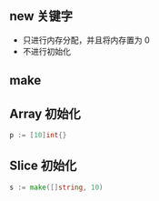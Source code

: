 ## new 关键字

- 只进行内存分配，并且将内存置为 0
- 不进行初始化


## make

## Array 初始化
 ```go
p := [10]int{}
```


## Slice 初始化
```go
s := make([]string, 10)
```
